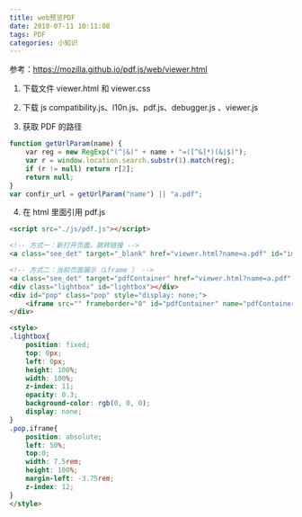 ```yaml
---
title: web预览PDF
date: 2018-07-11 10:11:08
tags: PDF
categories: 小知识
---
```


参考：https://mozilla.github.io/pdf.js/web/viewer.html

1. 下载文件 viewer.html 和 viewer.css
2. 下载 js
compatibility.js、l10n.js、pdf.js、debugger.js 、viewer.js

3. 获取 PDF 的路径
```js
function getUrlParam(name) {
    var reg = new RegExp("(^|&)" + name + "=([^&]*)(&|$)");
    var r = window.location.search.substr(1).match(reg);
    if (r != null) return r[2];
    return null;
}
var confir_url = getUrlParam("name") || "a.pdf";
```

4. 在 html 里面引用 pdf.js
```html
<script src="./js/pdf.js"></script>

<!-- 方式一：新打开页面，跳转链接 -->
<a class="see_det" target="_blank" href="viewer.html?name=a.pdf" id="imgView">图片预览</a>

<!-- 方式二：当前页面展示（iframe ） -->
<a class="see_det" target="pdfContainer" href="viewer.html?name=a.pdf" id="imgView">图片预览</a>
<div class="lightbox" id="lightbox"></div>
<div id="pop" class="pop" style="display: none;">
    <iframe src="" frameborder="0" id="pdfContainer" name="pdfContainer"></iframe>
</div>

<style>
.lightbox{
    position: fixed;
    top: 0px;
    left: 0px;
    height: 100%;
    width: 100%;
    z-index: 11;
    opacity: 0.3;
    background-color: rgb(0, 0, 0);
    display: none;
}
.pop,iframe{
    position: absolute;
    left: 50%;
    top:0;
    width: 7.5rem;
    height: 100%;
    margin-left: -3.75rem;
    z-index: 12;
}
</style>
```